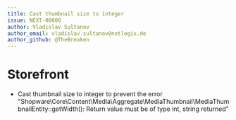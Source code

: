 ```yaml
---
title: Cast thumbnail size to integer
issue: NEXT-00000
author: Vladislav Sultanov
author_email: vladislav.sultanov@netlogix.de
author_github: @TheBreaken
---
```

# Storefront
* Cast thumbnail size to integer to prevent the error "Shopware\Core\Content\Media\Aggregate\MediaThumbnail\MediaThumbnailEntity::getWidth(): Return value must be of type int, string returned"